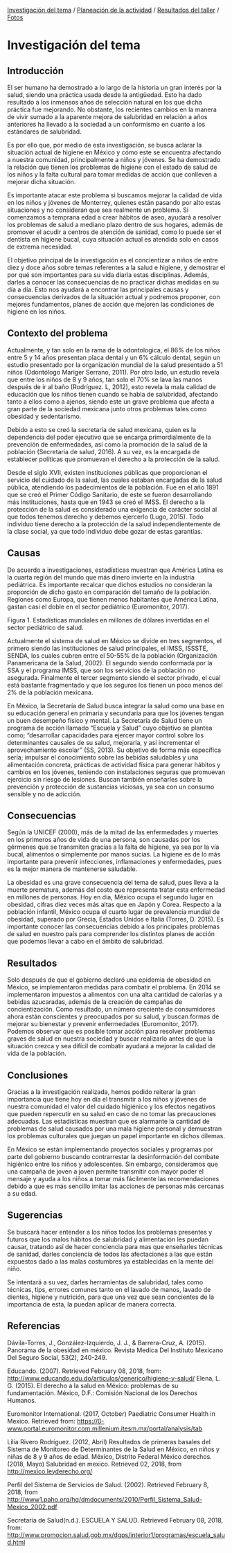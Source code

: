 [Investigación del tema](index.md) / [Planeación de la actividad](planeacion_de_la_actividad.md) / [Resultados del taller](resultados_del_taller.md) / [Fotos](fotos.md)

# Investigación del tema

## Introducción

El ser humano ha demostrado a lo largo de la historia un gran interés por la salud, siendo una práctica usada desde la antigüedad. Esto ha dado resultado a los inmensos años de selección natural en los que dicha práctica fue mejorando. No obstante, los recientes cambios en la manera de vivir sumado a la aparente mejora de salubridad en relación a años anteriores ha llevado a la sociedad a un conformismo en cuanto a los estándares de salubridad.

Es por ello que, por medio de esta investigación, se busca aclarar la situación actual  de higiene en México y cómo este se encuentra afectando a nuestra comunidad, principalmente a niños y jóvenes. Se ha demostrado la relación que tienen los problemas de higiene con el estado de salud de los niños y la falta cultural para tomar medidas de acción que conlleven a mejorar dicha situación.

Es importante atacar este problema si buscamos mejorar la calidad de vida en los niños y jóvenes de Monterrey, quienes están pasando por alto estas situaciones y no consideran que sea realmente un problema. Si comenzamos a temprana edad a crear hábitos de aseo, ayudará a resolver los problemas de salud a mediano plazo dentro de sus hogares, además de promover el acudir a centros de atención de sanidad, como lo puede ser el dentista en higiene bucal, cuya situación actual es atendida solo en casos de extrema necesidad.

El objetivo principal de la investigación es el concientizar a niños de entre diez y doce años sobre temas referentes a la salud e higiene, y demostrar el por qué son importantes para su vida diaria estas disciplinas. Además, darles a conocer las consecuencias de no practicar dichas medidas en su día a día. Esto nos ayudará a encontrar las principales causas y consecuencias derivados de la situación actual y podremos proponer, con mejores fundamentos, planes de acción que mejoren las condiciones de higiene en los niños.

## Contexto del problema

Actualmente, y tan solo en la rama de la odontologica, el 86% de los niños entre 5 y 14 años presentan placa dental y un 6% cálculo dental, según un estudio presentado por la organización mundial de la salud presentado a 51 niños (Odontólogo Mariger Serrano, 2011). Por otro lado, un estudio revela que entre los niños de 8 y 9 años, tan solo el 70% se lava las manos después de ir al baño (Rodríguez. L, 2012), esto revela la mala calidad de educación que los niños tienen cuando se habla de salubridad, afectando tanto a ellos como a ajenos, siendo este un grave problema que afecta a gran parte de la sociedad mexicana junto otros problemas tales como obesidad y sedentarismo.

Debido a esto se creó la secretaría de salud mexicana, quien es la dependencia del poder ejecutivo que se encarga primordialmente de la prevención de enfermedades, así como la promoción de la salud de la población (Secretaria de salud, 2016). A su vez, es la encargada de establecer políticas que promuevan el derecho a la protección de la salud.

Desde el siglo XVII, existen instituciones públicas que proporcionan el servicio del cuidado de la salud, las cuales estaban encargadas de la salud pública, atendiendo los padecimientos de la población. Fue en el año 1891 que se creó el Primer Código Sanitario, de este se fueron desarrollando más instituciones, hasta que en 1943 se creó el IMSS. El derecho a la protección de la salud es considerado una exigencia de carácter social al que todos tenemos derecho y debemos ejercerlo (Lugo, 2015). Todo individuo tiene derecho a la protección de la salud independientemente de la clase social, ya que todo individuo debe gozar de estas garantías.

## Causas

De acuerdo a investigaciones, estadísticas muestran que América Latina es la cuarta región del mundo que más dinero invierte en la industria pediátrica. Es importante recalcar que dichos estudios no consideran la proporción de dicho gasto en comparación del tamaño de la población. Regiones como Europa, que tienen menos habitantes que América Latina, gastan casi el doble en el sector pediátrico (Euromonitor, 2017).

Figura 1. Estadísticas mundiales en millones de dólares invertidas en el sector pediátrico de salud.

Actualmente el sistema de salud en México se divide en tres segmentos, el primero siendo las instituciones de salud principales, el IMSS, ISSSTE, SENDA, los cuales cubren entre el 50-55% de la población (Organización Panamericana de la Salud, 2002). El segundo siendo conformada por la SSA y el programa IMSS, que son los servicios de la población no asegurada. Finalmente el tercer segmento siendo el sector privado, el cual está bastante fragmentado y que los seguros los tienen un poco menos del 2% de la población mexicana. 

En México, la Secretaría de Salud busca integrar la salud como una base en su educación general en primaria y secundaria para que los jóvenes tengan un buen desempeño físico y mental. La Secretaría de Salud tiene un programa de acción llamado “Escuela y Salud” cuyo objetivo se plantea como; “desarrollar capacidades para ejercer mayor control sobre los determinantes causales de su salud, mejorarla, y así incrementar el aprovechamiento escolar” (SS, 2013). Su objetivo de forma más específica sería; impulsar el conocimiento sobre las bebidas saludables y una alimentación concreta, prácticas de actividad física para generar hábitos y cambios en los jóvenes, teniendo con instalaciones seguras que promuevan ejercicio sin riesgo de lesiones. Buscan también enseñarles sobre la prevención y protección de sustancias viciosas, ya sea con un consumo sensible y no de adicción. 

## Consecuencias

Según la UNICEF (2000), más de la mitad de las enfermedades y muertes en los primeros años de vida de una persona, son causadas por los gérmenes que se transmiten gracias a la falta de higiene, ya sea por la vía bucal, alimentos o simplemente por manos sucias. La higiene es de lo más importante para prevenir infecciones, inflamaciones y enfermedades, pues es la mejor manera de mantenerse saludable.

La obesidad es una grave consecuencia del tema de salud, pues lleva a la muerte prematura, además del costo que representa tratar esta enfermedad en millones de personas. Hoy en día, México ocupa el segundo lugar en obesidad, cifras diez veces más altas que en Japón y Corea. Respecto a la población infantil, México ocupa el cuarto lugar de prevalencia mundial de obesidad, superado por Grecia, Estados Unidos e Italia (Torres, D. 2015). Es importante conocer las consecuencias debido a los principales problemas de salud en nuestro país para comprender los distintos planes de acción que podemos llevar a cabo en el ámbito de salubridad.

## Resultados

Solo después de que el gobierno declaró una epidemia de obesidad en México, se implementaron medidas para combatir el problema. En 2014 se implementaron impuestos a alimentos con una alta cantidad de calorías y a bebidas azucaradas, además de la creación de campañas de concientización. Como resultado, un número creciente de consumidores ahora están conscientes y preocupados por su salud, y buscan formas de mejorar su bienestar y prevenir enfermedades (Euromonitor, 2017). Podemos observar que es posible tomar acción para resolver problemas graves de salud en nuestra sociedad y buscar realizarlo antes de que la situación crezca y sea difícil de combatir ayudará a mejorar la calidad de vida de la población.

## Conclusiones

Gracias a la investigación realizada, hemos podido reiterar la gran importancia que tiene hoy en día el transmitir a los niños y jóvenes de nuestra comunidad el valor del cuidado higiénico y los efectos negativos que pueden repercutir en su salud en caso de no tomar las precauciones adecuadas. Las estadísticas muestran que es alarmante la cantidad de problemas de salud causados por una mala higiene personal y demuestran los problemas culturales que juegan un papel importante en dichos dilemas.

En México se están implementando proyectos sociales y programas por parte del gobierno buscando contrarrestar la desinformación del combate higiénico entre los niños y adolescentes. Sin embargo, consideramos que una campaña de joven a joven permite transmitir con mayor poder el mensaje y ayuda a los niños a tomar más fácilmente las recomendaciones debido a que es más sencillo imitar las acciones de personas más cercanas a su edad.

## Sugerencias

Se buscará hacer entender a los niños todos los problemas presentes y futuros que los malos hábitos de salubridad y alimentación les puedan causar, tratando así de hacer conciencia para mas que enseñarles técnicas de sanidad, darles conciencia de todos las afectaciones a las que están expuestos dado a las malas costumbres ya establecidas en la mente del niño.

Se intentará a su vez, darles herramientas de salubridad, tales como técnicas, tips, errores comunes tanto en el lavado de manos, lavado de dientes, higiene y nutrición, para que una vez que sean concientes de la importancia de esta, la puedan aplicar de manera correcta.

## Referencias

Dávila-Torres, J., González-Izquierdo, J. J., & Barrera-Cruz, A. (2015). Panorama de la obesidad en méxico. Revista Medica Del Instituto Mexicano Del Seguro Social, 53(2), 240-249.

Educando. (2007). Retrieved February 08, 2018, from: http://www.educando.edu.do/articulos/generico/higiene-y-salud/
Elena, L. G. (2015). El derecho a la salud en México: problemas de su fundamentación. México, D.F.: Comisión Nacional de los Derechos Humanos.

Euromonitor International. (2017, October) Paediatric Consumer Health in Mexico. Retrieved from: https://0-www.portal.euromonitor.com.millenium.itesm.mx/portal/analysis/tab

Lilia Rivero Rodríguez. (2012, Abril) Resultados de primeras basales del Sistema de Monitoreo de Determinantes de la Salud en México, en niños y niñas de 8 y 9 años de edad. México, Distrito Federal
México derechos.(2018, Mayo) Salubridad en mexico. Retrieved 02, 2018, from http://mexico.leyderecho.org/

Perfil del Sistema de Servicios de Salud. (2002). Retrieved February 8, 2018, from http://www1.paho.org/hq/dmdocuments/2010/Perfil_Sistema_Salud-Mexico_2002.pdf

Secretaría de Salud(n.d.). ESCUELA Y SALUD. Retrieved February 08, 2018, from: http://www.promocion.salud.gob.mx/dgps/interior1/programas/escuela_salud.html
